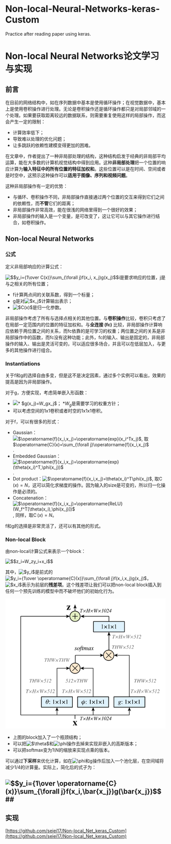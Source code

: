 # Non-local-Neural-Networks-keras-Custom
Practice after reading paper using keras.
# Non-local Neural Networks论文学习与实现

## 前言

在目前的网络结构中，如在序列数据中基本是使用循环操作；在视觉数据中，基本上是使用卷积操作进行处理。无论是卷积操作还是循环操作都只是对局部邻域的一个处理。如果要获取距离较远的数据联系，则需要重复使用这样的局部操作，而这会产生一定的限制：

* 计算效率低下；
* 导致难以处理的优化问题；
* 让多跳跃的依赖性建模变得更加的困难。

在文章中，作者提出了一种非局部处理的结构，这种结构启发于经典的非局部平均运算，能在大多数的计算机视觉结构中得到应用。这种**非局部处理**把一个位置的响应计算为**输入特征中的所有位置的特征加权和**。这些位置可以是在时间、空间或者是时空中，这预示这种操作可以**适用于图像、序列和视频问题**。

这种非局部操作有一定的优势：

* 与循环、卷积操作不同，非局部操作直接通过两个位置的交互来得到它们之间的依赖性，而**不管**它们的距离；
* 非局部操作非常高效，能在很浅的网络里得到一个很好的效果；
* 非局部操作的输入是一个变量，是可改变了，这让它可以与其它操作进行结合，如卷积操作。

## Non-local Neural Networks

### 公式
定义非局部响应的计算公式：

<img src="https://latex.codecogs.com/gif.latex?$$y_i={1\over&space;C(x)}\sum_{\forall&space;j}f(x_i,&space;x_j)g(x_j)$$" title="$$y_i={1\over C(x)}\sum_{\forall j}f(x_i, x_j)g(x_j)$$" />i是要求响应的位置，j是与之相关的所有位置；

* f计算两点间的关联系数，得到一个标量；
* g是对<img src="https://latex.codecogs.com/gif.latex?$x_j$" title="$x_j$" />计算输出表示；
* <img src="https://latex.codecogs.com/gif.latex?$C(x)$" title="$C(x)$" />是归一化参数。

非局部操作考虑了所有与选择点相关的其他位置。与**卷积操作**比较，卷积只考虑了在局部一定范围内的位置的特征加权和。与**全连接 (fc)** 比较，非局部操作计算响应依赖于两位置之间的关系，而fc依靠的是可学习的权重；两位置之间的关系是非局部操作中的函数，而fc没有这种功能；此外，fc的输入、输出是固定的，非局部操作的输入、输出是灵活可变的，可以适应很多场合，并且可以在低层加入，与更多的其他操作进行组合。

### Instantiations
关于f和g的选择自由多变，但是这不是决定因素，通过多个实例可以看出，效果的提高是因为非局部操作。

对于g，方便实现，考虑简单嵌入形函数：

* <img src="https://latex.codecogs.com/gif.latex?*&space;$g(x_j)=W_gx_j$；&space;*" title="* $g(x_j)=W_gx_j$； *" />$W_g$是需要学习的权重方针；
* 可以考虑空间的1x1卷积或者时空的1x1x1卷积。

对于f，可以有很多的形式：

* Gaussian：<img src="https://latex.codecogs.com/gif.latex?$\operatorname{f}(x_i,x_j)=\operatorname{exp}(x_i^Tx_j)$,&space;取$\operatorname{C}(x)=\sum_{\forall&space;j}\operatorname{f}(x_i,x_j)$" title="$\operatorname{f}(x_i,x_j)=\operatorname{exp}(x_i^Tx_j)$, 取$\operatorname{C}(x)=\sum_{\forall j}\operatorname{f}(x_i,x_j)$" />.
* Embedded Gaussian：<img src="https://latex.codecogs.com/gif.latex?$\operatorname{f}(x_i,x_j)=\operatorname{exp}(\theta(x_i)^T,\phi(x_j))$" title="$\operatorname{f}(x_i,x_j)=\operatorname{exp}(\theta(x_i)^T,\phi(x_j))$" />.
* Dot product：<img src="https://latex.codecogs.com/gif.latex?$\operatorname{f}(x_i,x_j)=\theta(x_i)^T\phi(x_j)$" title="$\operatorname{f}(x_i,x_j)=\theta(x_i)^T\phi(x_j)$" />, 取$\operatorname{C}(x)=N$，这可以简化求梯度的操作。因为输入的size是可变的，所以归一化操作是必须的。
* Concatenation：<img src="https://latex.codecogs.com/gif.latex?$\operatorname{f}(x_i,x_j)=\operatorname{ReLU}(W_f^T[\theta(x_i),\phi(x_j)])$" title="$\operatorname{f}(x_i,x_j)=\operatorname{ReLU}(W_f^T[\theta(x_i),\phi(x_j)])$" />, 同样，取$\operatorname{C}(x)=N$。

f和g的选择是非常灵活了，还可以有其他的形式。

### Non-local Block
由non-local计算公式来表示一个block：

<img src="https://latex.codecogs.com/gif.latex?$$z_i=W_zy_i&plus;x_i$$" title="$$z_i=W_zy_i+x_i$$" />

其中，<img src="https://latex.codecogs.com/gif.latex?$y_i$" title="$y_i$" />是前式的<img src="https://latex.codecogs.com/gif.latex?$y_i={1\over&space;\operatorname{C}(x)}\sum_{\forall&space;j}f(x_i,x_j)g(x_j)$" title="$y_i={1\over \operatorname{C}(x)}\sum_{\forall j}f(x_i,x_j)g(x_j)$" />，<img src="https://latex.codecogs.com/gif.latex?$x_i$" title="$x_i$" />表示为前层的**残差项**。这个残差项让我们可以把non-local block插入到任何一个预先训练的模型中而不破坏他们的初始化行为。

![nonblock](./depository/nonblock.png)

* 上图的block加入了一个瓶颈结构；
* 可以把<img src="https://latex.codecogs.com/gif.latex?$\theta$" title="$\theta$" />和<img src="https://latex.codecogs.com/gif.latex?\phi" title="\phi" />操作去掉来实现非嵌入的高斯版本；
* 可以把softmax变为1\N的缩放来实现点乘的版本。

可以通过**下采样**来优化计算，如在<img src="https://latex.codecogs.com/gif.latex?\phi" title="\phi" />和g操作后加入一个池化层，在空间域将减少1/4的计算量。实际上，简化后的式子为：

## <img src="https://latex.codecogs.com/gif.latex?$$y_i={1\over&space;\operatorname{C}(x)}\sum_{\forall&space;j}f(x_i,\bar{x_j})g(\bar{x_j})$$&space;&hash;&hash;" title="$$y_i={1\over \operatorname{C}(x)}\sum_{\forall j}f(x_i,\bar{x_j})g(\bar{x_j})$$ ##" />

## 实现

[https://github.com/seiei17/Non-local_Net_keras_Custom](https://github.com/seiei17/Non-local_Net_keras_Custom)
